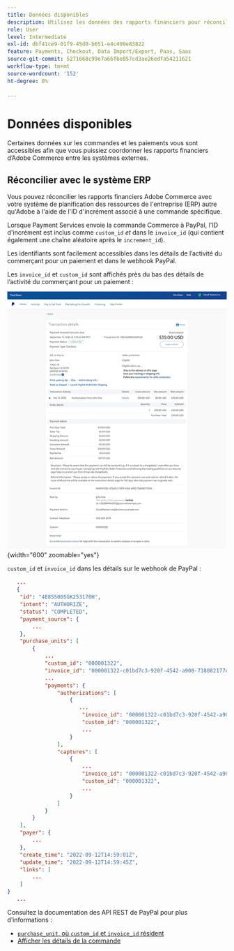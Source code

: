 ```yaml
---
title: Données disponibles
description: Utilisez les données des rapports financiers pour réconcilier les rapports avec les systèmes autres que Commerce.
role: User
level: Intermediate
exl-id: dbf41ce9-01f9-45d0-b651-e4c499e83822
feature: Payments, Checkout, Data Import/Export, Paas, Saas
source-git-commit: 5271668c99e7a66fbe857cd3ae26edfa54211621
workflow-type: tm+mt
source-wordcount: '152'
ht-degree: 0%

---
```


# Données disponibles

Certaines données sur les commandes et les paiements vous sont accessibles afin que vous puissiez coordonner les rapports financiers d’Adobe Commerce entre les systèmes externes.

## Réconcilier avec le système ERP

Vous pouvez réconcilier les rapports financiers Adobe Commerce avec votre système de planification des ressources de l&#39;entreprise (ERP) autre qu&#39;Adobe à l&#39;aide de l&#39;ID d&#39;incrément associé à une commande spécifique.

Lorsque Payment Services envoie la commande Commerce à PayPal, l&#39;ID d&#39;incrément est inclus comme `custom_id` _et_ dans le `invoice_id` (qui contient également une chaîne aléatoire après le `increment_id`).

Les identifiants sont facilement accessibles dans les détails de l’activité du commerçant pour un paiement et dans le webhook PayPal.

Les `invoice_id` et `custom_id` sont affichés près du bas des détails de l’activité du commerçant pour un paiement :

![`custom_id` dans les détails de l’activité du commerçant](assets/merchant-activity-ids.png){width="600" zoomable="yes"}

`custom_id` et `invoice_id` dans les détails sur le webhook de PayPal :

```json
   ...
   {
    "id": "4E855005GK253170H",
    "intent": "AUTHORIZE",
    "status": "COMPLETED",
    "payment_source": {
        ...
    },
    "purchase_units": [
        {
            ...
            "custom_id": "000001322",
            "invoice_id": "000001322-c01bd7c3-920f-4542-a900-738082177e92",
            ...
            "payments": {
                "authorizations": [
                    {
                       ...
                        "invoice_id": "000001322-c01bd7c3-920f-4542-a900-738082177e92",
                        "custom_id": "000001322",
                        ...
                    }
                ],
                "captures": [
                    {
                        ...
                        "invoice_id": "000001322-c01bd7c3-920f-4542-a900-738082177e92",
                        "custom_id": "000001322",
                        ...
                    }
                ]
            }
        }
    ],
    "payer": {
        ...
    },
    "create_time": "2022-09-12T14:59:01Z",
    "update_time": "2022-09-12T14:59:45Z",
    "links": [
        ...
    ]
}
   ...
```

Consultez la documentation des API REST de PayPal pour plus d’informations :

* [`purchase_unit`, où `custom_id` et `invoice_id` résident](https://developer.paypal.com/docs/api/orders/v2/#definition-purchase_unit)
* [Afficher les détails de la commande](https://developer.paypal.com/docs/api/orders/v2/#orders_get)
